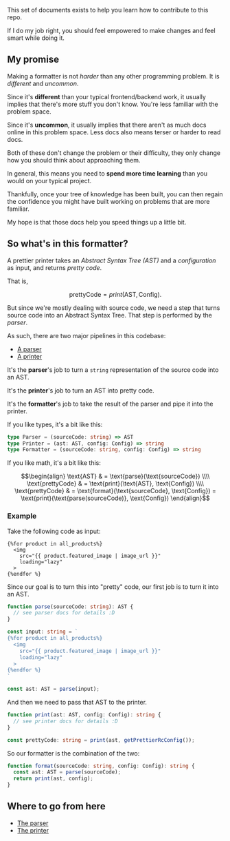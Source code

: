 This set of documents exists to help you learn how to contribute to this repo.

If I do my job right, you should feel empowered to make changes and feel smart while doing it.

## My promise

Making a formatter is not _harder_ than any other programming problem. It is _different_ and _uncommon_. 

Since it's **different** than your typical frontend/backend work, it usually implies that there's more stuff you don't know. You're less familiar with the problem space.

Since it's **uncommon**, it usually implies that there aren't as much docs online in this problem space. Less docs also means terser or harder to read docs.

Both of these don't change the problem or their difficulty, they only change how you should think about approaching them.

In general, this means you need to **spend more time learning** than you would on your typical project. 

Thankfully, once your tree of knowledge has been built, you can then regain the confidence you might have built working on problems that are more familiar.

My hope is that those docs help you speed things up a little bit.

## So what's in this formatter?

A prettier printer takes an _Abstract Syntax Tree (AST)_ and a _configuration_ as input, and returns _pretty code_.

That is,

$$
\text{prettyCode} = print\left(\text{AST}, \text{Config}\right).
$$

But since we're mostly dealing with source code, we need a step that turns source code into an Abstract Syntax Tree. That step is performed by the _parser_.

As such, there are two major pipelines in this codebase:

- [A parser](parser.md)
- [A printer](printer.md)

It's the **parser**'s job to turn a `string` representation of the source code into an AST.

It's the **printer**'s job to turn an AST into pretty code.

It's the **formatter**'s job to take the result of the parser and pipe it into the printer.

If you like types, it's a bit like this:

```typescript
type Parser = (sourceCode: string) => AST
type Printer = (ast: AST, config: Config) => string
type Formatter = (sourceCode: string, config: Config) => string
```

If you like math, it's a bit like this:
```math
\begin{align}
\text{AST} & = \text{parse}(\text{sourceCode}) \\\\
\text{prettyCode} & = \text{print}(\text{AST}, \text{Config}) \\\\
\text{prettyCode} & = \text{format}(\text{sourceCode}, \text{Config}) = \text{print}(\text{parse(sourceCode)}, \text{Config})
\end{align}
```

### Example

Take the following code as input:

```liquid
{%for product in all_products%}
  <img
    src="{{ product.featured_image | image_url }}"
    loading="lazy"
  >
{%endfor %}
```

Since our goal is to turn this into "pretty" code, our first job is to turn it into an AST.

```typescript
function parse(sourceCode: string): AST {
  // see parser docs for details :D
}

const input: string = `
{%for product in all_products%}
  <img
    src="{{ product.featured_image | image_url }}"
    loading="lazy"
  >
{%endfor %}
`

const ast: AST = parse(input);
```

And then we need to pass that AST to the printer.

```typescript
function print(ast: AST, config: Config): string {
  // see printer docs for details :D
}

const prettyCode: string = print(ast, getPrettierRcConfig());
```

So our formatter is the combination of the two:

```typescript
function format(sourceCode: string, config: Config): string {
  const ast: AST = parse(sourceCode);
  return print(ast, config);
}
```

## Where to go from here

- [The parser](parser.md)
- [The printer](printer.md)
